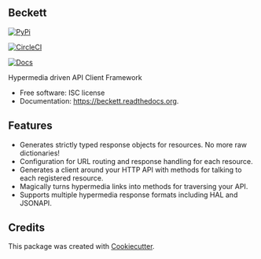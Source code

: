 Beckett
-------

[![PyPi](https://img.shields.io/pypi/v/beckett.svg)](https://pypi.python.org/pypi/beckett)

[![CircleCI](https://circleci.com/gh/phalt/beckett/tree/master.svg?style=svg)](https://circleci.com/gh/phalt/beckett/tree/master)

[![Docs](https://readthedocs.org/projects/beckett/badge/?version=latest)](https://readthedocs.org/projects/beckett/?badge=latest)


Hypermedia driven API Client Framework

* Free software: ISC license
* Documentation: https://beckett.readthedocs.org.

Features
--------

* Generates strictly typed response objects for resources. No more raw dictionaries!
* Configuration for URL routing and response handling for each resource.
* Generates a client around your HTTP API with methods for talking to each registered resource.
* Magically turns hypermedia links into methods for traversing your API.
* Supports multiple hypermedia response formats including HAL and JSONAPI.

Credits
---------

This package was created with [Cookiecutter](https://github.com/audreyr/cookiecutter).

